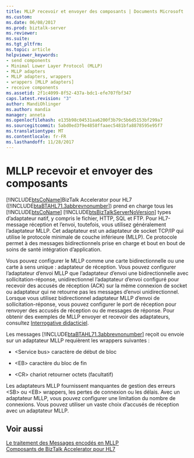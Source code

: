 ```yaml
---
title: MLLP recevoir et envoyer des composants | Documents Microsoft
ms.custom: 
ms.date: 06/08/2017
ms.prod: biztalk-server
ms.reviewer: 
ms.suite: 
ms.tgt_pltfrm: 
ms.topic: article
helpviewer_keywords:
- send components
- Minimal Lower Layer Protocol (MLLP)
- MLLP adapters
- MLLP adapters, wrappers
- wrappers [MLLP adapters]
- receive components
ms.assetid: 2f1c4099-8f52-437a-bdc1-efe707fbf347
caps.latest.revision: "3"
author: MandiOhlinger
ms.author: mandia
manager: anneta
ms.openlocfilehash: e135b98c04531aa6200f3b79c5b6d5153bf299a7
ms.sourcegitcommit: 5abd0ed3f9e4858ffaaec5481bfa8878595e95f7
ms.translationtype: MT
ms.contentlocale: fr-FR
ms.lasthandoff: 11/28/2017
---
```

# <a name="mllp-receive-and-send-components"></a>MLLP recevoir et envoyer des composants
[!INCLUDE[btsCoName](../../includes/btsconame-md.md)]BizTalk Accelerator pour HL7 ([!INCLUDE[btaBTAHL71.3abbrevnonumber](../../includes/btabtahl71-3abbrevnonumber-md.md)]) prend en charge tous les [!INCLUDE[btsCoName](../../includes/btsconame-md.md)] [!INCLUDE[btsBizTalkServerNoVersion](../../includes/btsbiztalkservernoversion-md.md)] types d’adaptateur natif, y compris le fichier, HTTP, SQL et FTP. Pour HL7-message réception et l’envoi, toutefois, vous utilisez généralement l’adaptateur MLLP. Cet adaptateur est un adaptateur de socket TCP/IP qui utilise le protocole minimale de couche inférieure (MLLP). Ce protocole permet à des messages bidirectionnels prise en charge et bout en bout de soins de santé intégration d’application.  
  
 Vous pouvez configurer le MLLP comme une carte bidirectionnelle ou une carte à sens unique : adaptateur de réception. Vous pouvez configurer l’adaptateur d’envoi MLLP que l’adaptateur d’envoi une bidirectionnelle avec sollicitation-réponse, unidirectionnel l’adaptateur d’envoi configuré pour recevoir des accusés de réception (ACK) sur la même connexion de socket ou adaptateur qui ne retourne pas les messages d’envoi unidirectionnel. Lorsque vous utilisez bidirectionnel adaptateur MLLP d’envoi de sollicitation-réponse, vous pouvez configurer le port de réception pour renvoyer des accusés de réception ou de messages de réponse. Pour obtenir des exemples de MLLP envoyer et recevoir des adaptateurs, consultez [Interrogative didacticiel](../../adapters-and-accelerators/accelerator-hl7/interrogative-tutorial.md).  
  
 Les messages [!INCLUDE[btaBTAHL71.3abbrevnonumber](../../includes/btabtahl71-3abbrevnonumber-md.md)] reçoit ou envoie sur un adaptateur MLLP requièrent les wrappers suivantes :  
  
-   \<Service bus\> caractère de début de bloc  
  
-   \<EB\> caractère du bloc de fin  
  
-   \<CR\> chariot retourner octets (facultatif)  
  
 Les adaptateurs MLLP fournissent manquantes de gestion des erreurs \<SB\> ou \<EB\> wrappers, les pertes de connexion ou les délais. Avec un adaptateur MLLP, vous pouvez configurer une limitation du nombre de connexions. Vous pouvez utiliser un vaste choix d’accusés de réception avec un adaptateur MLLP.  
  
## <a name="see-also"></a>Voir aussi  
 [Le traitement des Messages encodés en MLLP](../../adapters-and-accelerators/accelerator-hl7/processing-mllp-encoded-messages.md)   
 [Composants de BizTalk Accelerator pour HL7](../../adapters-and-accelerators/accelerator-hl7/biztalk-accelerator-for-hl7-components.md)